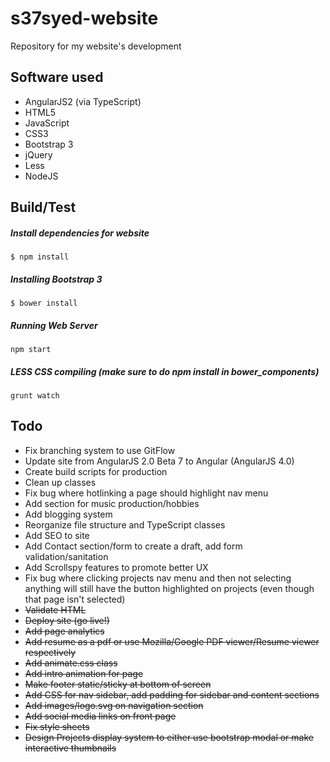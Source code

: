 # s37syed-website  
Repository for my website's development

## Software used  
* AngularJS2 (via TypeScript)  
* HTML5  
* JavaScript  
* CSS3  
* Bootstrap 3  
* jQuery  
* Less  
* NodeJS  

## Build/Test  
##### Install dependencies for website  
`$ npm install`  

##### Installing Bootstrap 3  
`$ bower install`  

##### Running Web Server  
`npm start`  

##### LESS CSS compiling (make sure to do npm install in bower_components)
`grunt watch`  

## Todo
* Fix branching system to use GitFlow
* Update site from AngularJS 2.0 Beta 7 to Angular (AngularJS 4.0)
* Create build scripts for production
* Clean up classes
* Fix bug where hotlinking a page should highlight nav menu  
* Add section for music production/hobbies  
* Add blogging system  
* Reorganize file structure and TypeScript classes  
* Add SEO to site
* Add Contact section/form to create a draft, add form validation/sanitation  
* Add Scrollspy features to promote better UX  
* Fix bug where clicking projects nav menu and then not selecting anything will still have the button highlighted on projects (even though that page isn't selected)
* ~~Validate HTML~~  
* ~~Deploy site (go live!)~~  
* ~~Add page analytics~~  
* ~~Add resume as a pdf or use Mozilla/Google PDF viewer/Resume viewer respectively~~  
* ~~Add animate.css class~~  
* ~~Add intro animation for page~~  
* ~~Make footer static/sticky at bottom of screen~~  
* ~~Add CSS for nav sidebar, add padding for sidebar and content sections~~  
* ~~Add images/logo.svg on navigation section~~  
* ~~Add social media links on front page~~  
* ~~Fix style sheets~~  
* ~~Design Projects display system to either use bootstrap modal or make interactive thumbnails~~  

